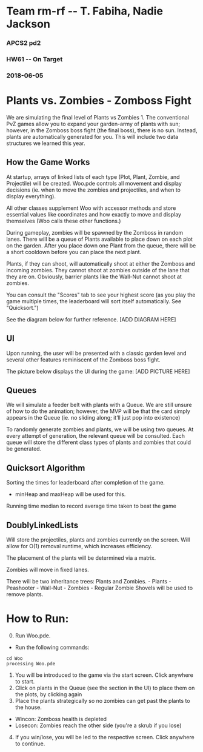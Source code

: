 # Team rm-rf -- T. Fabiha, Nadie Jackson
### APCS2 pd2
### HW61 -- On Target
### 2018-06-05

# Plants vs. Zombies - Zomboss Fight
 We are simulating the final level of Plants vs Zombies 1. The conventional PvZ games allow you to expand your garden-army of plants with sun; however, in the Zomboss boss fight (the final boss), there is no sun. Instead, plants are automatically generated for you.
 This will include two data structures we learned this year.
## How the Game Works
  At startup, arrays of linked lists of each type (Plot, Plant, Zombie, and Projectile) will be created. Woo.pde controls all movement and display decisions (ie. when to move the zombies and projectiles, and when to display everything).

  All other classes supplement Woo with accessor methods and store essential values like coordinates and how exactly to move and display themselves (Woo calls these other functions.)

  During gameplay, zombies will be spawned by the Zomboss in random lanes. There will be a queue of Plants available to place down on each plot on the garden. After you place down one Plant from the queue, there will be a short cooldown before you can place the next plant.

  Plants, if they can shoot, will automatically shoot at either the Zomboss and incoming zombies. They cannot shoot at zombies outside of the lane that they are on. Obviously, barrier plants like the Wall-Nut cannot shoot at zombies.

  You can consult the "Scores" tab to see your highest score (as you play the game multiple times, the leaderboard will sort itself automatically. See "Quicksort.")

  See the diagram below for further reference.
  [ADD DIAGRAM HERE]
## UI
  Upon running, the user will be presented with a classic garden level and several other features reminiscent of the Zomboss boss fight.

   The picture below displays the UI during the game:
   [ADD PICTURE HERE]
## Queues
We will simulate a feeder belt with plants with a Queue. We are still unsure of how to do the animation; however, the MVP will be that the card simply appears in the Queue (ie. no sliding along; it’ll just pop into existence)

To randomly generate zombies and plants, we will be using two queues. At every attempt of generation, the relevant queue will be consulted. Each queue will store the different class types of plants and zombies that could be generated.
## Quicksort Algorithm
Sorting the times for leaderboard after completion of the game.
  - minHeap and maxHeap will be used for this.

Running time median to record average time taken to beat the game
## DoublyLinkedLists
Will store the projectiles, plants and zombies currently on the screen. Will allow for O(1) removal runtime, which increases efficiency.

The placement of the plants will be determined via a matrix.

Zombies will move in fixed lanes.

There will be two inheritance trees: Plants and Zombies.
	- Plants
    - Peashooter
		- Wall-Nut
	- Zombies
		- Regular Zombie
Shovels will be used to remove plants.

# How to Run:
0. Run Woo.pde.
  - Run the following commands:
  ```
  cd Woo
  processing Woo.pde
  ```
1. You will be introduced to the game via the start screen. Click anywhere to start.
2. Click on plants in the Queue (see the section in the UI) to place them on the plots, by clicking again
3. Place the plants strategically so no zombies can get past the plants to the house.
  - Wincon: Zomboss health is depleted
  - Losecon: Zombies reach the other side (you're a skrub if you lose)
4. If you win/lose, you will be led to the respective screen. Click anywhere to continue.
